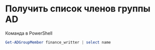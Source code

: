 # Получить список членов группы AD

Команда в PowerShell

```powershell
Get-ADGroupMember finance_writter | select name
```

